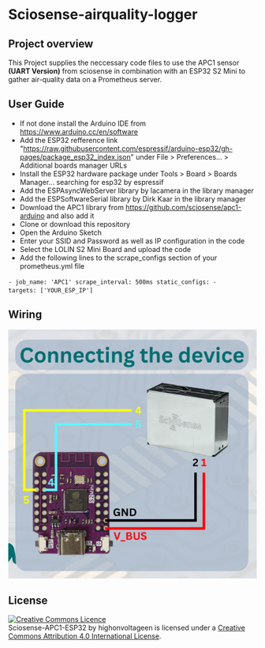 # Sciosense-airquality-logger



## Project overview

This Project supplies the neccessary code files to use the APC1 sensor **(UART Version)** from sciosense in combination with an ESP32 S2 Mini to gather air-quality data on a Prometheus server.

## User Guide
 - If not done install the Arduino IDE from https://www.arduino.cc/en/software
 - Add the ESP32 refference link "https://raw.githubusercontent.com/espressif/arduino-esp32/gh-pages/package_esp32_index.json" under File > Preferences... > Additional boards manager URLs
 - Install the ESP32 hardware package under Tools > Board > Boards Manager... searching for esp32 by espressif
 - Add the ESPAsyncWebServer library by lacamera in the library manager
 - Add the ESPSoftwareSerial library by Dirk Kaar in the library manager
 - Download the APC1 library from https://github.com/sciosense/apc1-arduino and also add it
 - Clone or download this repository
 - Open the Arduino Sketch
 - Enter your SSID and Password as well as IP configuration in the code
 - Select the LOLIN S2 Mini Board and upload the code
 - Add the following lines to the scrape_configs section of your prometheus.yml file

  
  <code>- job_name: 'APC1' 
      scrape_interval: 500ms
      static_configs:
        - targets: ['YOUR_ESP_IP']</code>
  
## Wiring

![wiring diagram](https://raw.githubusercontent.com/highonvoltageen/Sciosense-APC1-ESP32/main/connection.png)
  
## License

<a rel="license" href="http://creativecommons.org/licenses/by/4.0/"><img alt="Creative Commons Licence"
style="border-width:0" src="https://i.creativecommons.org/l/by/4.0/80x15.png" /></a><br /><span
xmlns:dct="http://purl.org/dc/terms/" property="dct:title">Sciosense-APC1-ESP32</span> by <span
xmlns:cc="http://creativecommons.org/ns#" property="cc:attributionName">highonvoltageen
</span> is licensed under a <a rel="license" href="http://creativecommons.org/licenses/by/4.0/">
Creative Commons Attribution 4.0 International License</a>.

